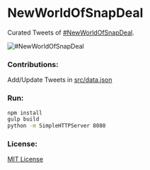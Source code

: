 # NewWorldOfSnapDeal

Curated Tweets of [#NewWorldOfSnapDeal](https://twitter.com/hashtag/newworldofsnapdeal).

![#NewWorldOfSnapDeal](https://raw.githubusercontent.com/codehate/NewWorldOfSnapDeal/gh-pages/static/images/NewWorldOfSnapDeal.png)

### Contributions:

Add/Update Tweets in [src/data.json](https://github.com/codehate/NewWorldOfSnapDeal/blob/gh-pages/src/data.json)

### Run:

```bash
npm install
gulp build
python -m SimpleHTTPServer 8080
```

### License:

[MIT License](http://codehate.com/MITLicense)
